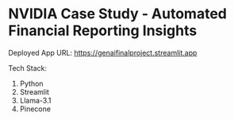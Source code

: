# NVIDIA Case Study - Automated Financial Reporting Insights

Deployed App URL: https://genaifinalproject.streamlit.app

Tech Stack:
1. Python
2. Streamlit
3. Llama-3.1
4. Pinecone
